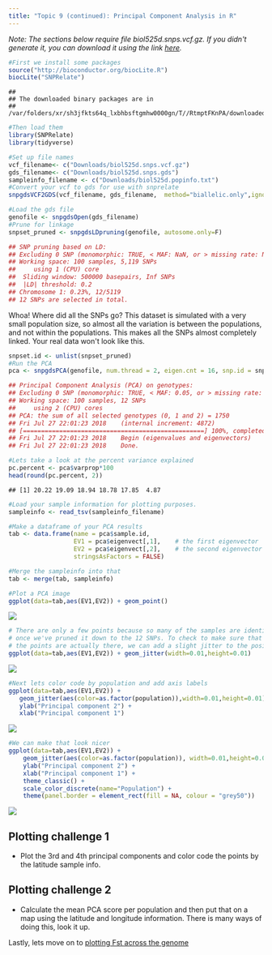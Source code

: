 ```yaml
---
title: "Topic 9 (continued): Principal Component Analysis in R"
---
```


_Note: The sections below require file biol525d.snps.vcf.gz. If you didn't generate it, you can download it using the link [here](./biol525d.snps.vcf.gz)._

```r
#First we install some packages
source("http://bioconductor.org/biocLite.R")
biocLite("SNPRelate")
```

```
##
## The downloaded binary packages are in
## 	/var/folders/xr/sh3jfkts64q_lxbhbsftgmhw0000gn/T//RtmptFKnPA/downloaded_packages
```

```r
#Then load them
library(SNPRelate)
library(tidyverse)
```


```r
#Set up file names
vcf_filename<- c("Downloads/biol525d.snps.vcf.gz")
gds_filename<- c("Downloads/biol525d.snps.gds")
sampleinfo_filename <- c("Downloads/biol525d.popinfo.txt")
#Convert your vcf to gds for use with snprelate
snpgdsVCF2GDS(vcf_filename, gds_filename,  method="biallelic.only",ignore.chr.prefix="Chr")
```



```r
#Load the gds file
genofile <- snpgdsOpen(gds_filename)
#Prune for linkage
snpset_pruned <- snpgdsLDpruning(genofile, autosome.only=F)
```

```r
## SNP pruning based on LD:
## Excluding 0 SNP (monomorphic: TRUE, < MAF: NaN, or > missing rate: NaN)
## Working space: 100 samples, 5,119 SNPs
##     using 1 (CPU) core
## 	Sliding window: 500000 basepairs, Inf SNPs
## 	|LD| threshold: 0.2
## Chromosome 1: 0.23%, 12/5119
## 12 SNPs are selected in total.
```
Whoa! Where did all the SNPs go? This dataset is simulated with a very small population size, so almost all the variation is between the populations, and not within the populations. This makes all the SNPs almost completely linked. Your real data won't look like this. 


```r
snpset.id <- unlist(snpset_pruned)
#Run the PCA
pca <- snpgdsPCA(genofile, num.thread = 2, eigen.cnt = 16, snp.id = snpset.id, missing.rate = 0.10, maf = 0.05,autosome.only = F)
```

```r
## Principal Component Analysis (PCA) on genotypes:
## Excluding 0 SNP (monomorphic: TRUE, < MAF: 0.05, or > missing rate: 0.1)
## Working space: 100 samples, 12 SNPs
##     using 2 (CPU) cores
## PCA:	the sum of all selected genotypes (0, 1 and 2) = 1750
## Fri Jul 27 22:01:23 2018    (internal increment: 4872)
## [==================================================] 100%, completed      
## Fri Jul 27 22:01:23 2018    Begin (eigenvalues and eigenvectors)
## Fri Jul 27 22:01:23 2018    Done.
```

```r
#Lets take a look at the percent variance explained
pc.percent <- pca$varprop*100
head(round(pc.percent, 2))
```

```
## [1] 20.22 19.09 18.94 18.78 17.85  4.87
```


```r
#Load your sample information for plotting purposes.
sampleinfo <- read_tsv(sampleinfo_filename)

#Make a dataframe of your PCA results
tab <- data.frame(name = pca$sample.id,
                  EV1 = pca$eigenvect[,1],    # the first eigenvector
                  EV2 = pca$eigenvect[,2],    # the second eigenvector
                  stringsAsFactors = FALSE)

#Merge the sampleinfo into that
tab <- merge(tab, sampleinfo)

#Plot a PCA image
ggplot(data=tab,aes(EV1,EV2)) + geom_point()
```

![](figure/pca1-1.png)


```r
# There are only a few points because so many of the samples are identical
# once we've pruned it down to the 12 SNPs. To check to make sure that
# the points are actually there, we can add a slight jitter to the positions.
ggplot(data=tab,aes(EV1,EV2)) + geom_jitter(width=0.01,height=0.01)
```

![](figure/pca1-2.png)

```r
#Next lets color code by population and add axis labels
ggplot(data=tab,aes(EV1,EV2)) +
   geom_jitter(aes(color=as.factor(population)),width=0.01,height=0.01) +
   ylab("Principal component 2") +
   xlab("Principal component 1")
```

![](figure/pca1-3.png)

```r
#We can make that look nicer
ggplot(data=tab,aes(EV1,EV2)) +
    geom_jitter(aes(color=as.factor(population)), width=0.01,height=0.01) +
    ylab("Principal component 2") +
    xlab("Principal component 1") +
    theme_classic() +
    scale_color_discrete(name="Population") +
    theme(panel.border = element_rect(fill = NA, colour = "grey50"))
```

![](figure/pca1-4.png)


Plotting challenge 1
--------------------

-   Plot the 3rd and 4th principal components and color code the points by the latitude sample info.



Plotting challenge 2
--------------------

-   Calculate the mean PCA score per population and then put that on a map using the latitude and longitude information. There is many ways of doing this, look it up.

Lastly, lets move on to [plotting Fst across the genome](./fst.md)

